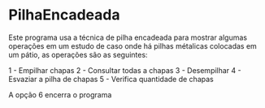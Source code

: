 # PilhaEncadeada

Este programa usa a técnica de pilha encadeada para mostrar algumas operações em um estudo de caso onde há pilhas métalicas colocadas em um pátio, as operações são as seguintes:

1 - Empilhar chapas
2 - Consultar todas a chapas
3 - Desempilhar
4 - Esvaziar a pilha de chapas
5 - Verifica quantidade de chapas

A opção 6 encerra o programa
